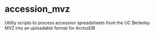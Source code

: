 # accession_mvz
Utility scripts to process accession spreadsheets from the UC Berkeley MVZ into an uploadable format for ArctosDB
